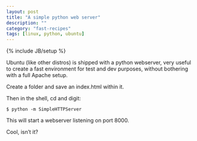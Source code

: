 ```yaml
---
layout: post
title: "A simple python web server"
description: ""
category: "fast-recipes"
tags: [linux, python, ubuntu]
---
```

{% include JB/setup %}


Ubuntu (like other distros) is shipped with a python webserver, very useful to create a fast environment for test and dev purposes, without bothering with a full Apache setup.

Create a folder and save an index.html within it.

Then in the shell, cd and digit:

    $ python -m SimpleHTTPServer

This will start a webserver listening on port 8000.

Cool, isn’t it?